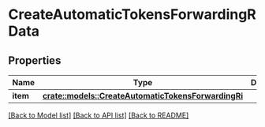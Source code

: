 # CreateAutomaticTokensForwardingRData

## Properties

Name | Type | Description | Notes
------------ | ------------- | ------------- | -------------
**item** | [**crate::models::CreateAutomaticTokensForwardingRi**](CreateAutomaticTokensForwardingRI.md) |  | 

[[Back to Model list]](../README.md#documentation-for-models) [[Back to API list]](../README.md#documentation-for-api-endpoints) [[Back to README]](../README.md)


